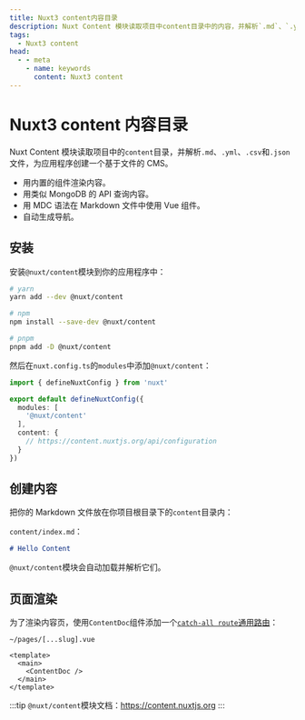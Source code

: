 ```yaml
---
title: Nuxt3 content内容目录
description: Nuxt Content 模块读取项目中content目录中的内容，并解析`.md`、`.yml`、`.csv`和`.json`文件，为应用程序创建一个基于文件的 CMS。
tags: 
  - Nuxt3 content
head:
  - - meta
    - name: keywords
      content: Nuxt3 content
---
```


# Nuxt3 content 内容目录

Nuxt Content 模块读取项目中的`content`目录，并解析`.md`、`.yml`、`.csv`和`.json`文件，为应用程序创建一个基于文件的 CMS。

- 用内置的组件渲染内容。
- 用类似 MongoDB 的 API 查询内容。
- 用 MDC 语法在 Markdown 文件中使用 Vue 组件。
- 自动生成导航。

## 安装

安装`@nuxt/content`模块到你的应用程序中：

```sh
# yarn 
yarn add --dev @nuxt/content

# npm
npm install --save-dev @nuxt/content

# pnpm
pnpm add -D @nuxt/content
```

然后在`nuxt.config.ts`的`modules`中添加`@nuxt/content`：

```ts
import { defineNuxtConfig } from 'nuxt'

export default defineNuxtConfig({
  modules: [
    '@nuxt/content'
  ],
  content: {
    // https://content.nuxtjs.org/api/configuration
  }
})
```

## 创建内容

把你的 Markdown 文件放在你项目根目录下的`content`目录内：

`content/index.md`：
```md
# Hello Content
```

`@nuxt/content`模块会自动加载并解析它们。

## 页面渲染

为了渲染内容页，使用`ContentDoc`组件添加一个[`catch-all route`通用路由](/nuxt3/directory-pages#Catch-all-Route-通用路由)：

`~/pages/[...slug].vue`

```vue
<template>
  <main>
    <ContentDoc />
  </main>
</template>
```

:::tip
`@nuxt/content`模块文档：https://content.nuxtjs.org
:::